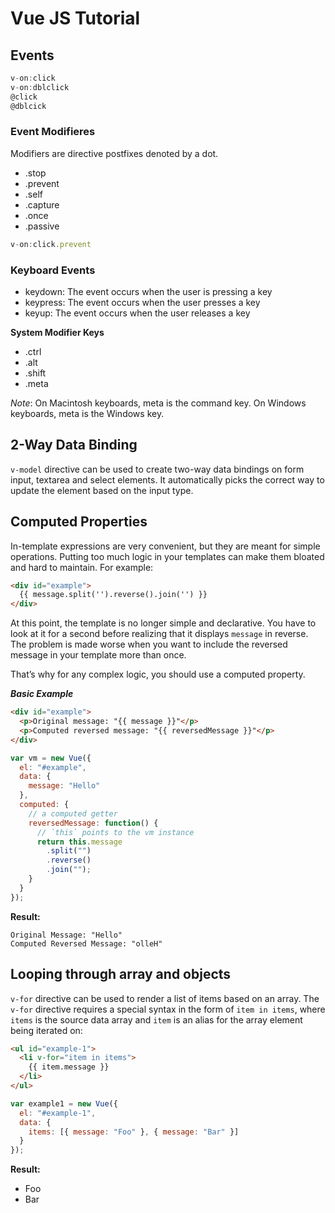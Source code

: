 # Vue JS Tutorial

## Events

```javascript
v-on:click
v-on:dblclick
@click
@dblcick
```

### Event Modifieres

Modifiers are directive postfixes denoted by a dot.

- .stop
- .prevent
- .self
- .capture
- .once
- .passive

```Javascript
v-on:click.prevent
```

### Keyboard Events

- keydown: The event occurs when the user is pressing a key
- keypress: The event occurs when the user presses a key
- keyup: The event occurs when the user releases a key

**System Modifier Keys**

- .ctrl
- .alt
- .shift
- .meta

_Note_: On Macintosh keyboards, meta is the command key. On Windows keyboards, meta is the Windows key.

## 2-Way Data Binding

`v-model` directive can be used to create two-way data bindings on form input, textarea and select elements. It automatically picks the correct way to update the element based on the input type.

## Computed Properties

In-template expressions are very convenient, but they are meant for simple operations. Putting too much logic in your templates can make them bloated and hard to maintain. For example:

```html
<div id="example">
  {{ message.split('').reverse().join('') }}
</div>
```

At this point, the template is no longer simple and declarative. You have to look at it for a second before realizing that it displays `message` in reverse. The problem is made worse when you want to include the reversed message in your template more than once.

That’s why for any complex logic, you should use a computed property.

**_Basic Example_**

```html
<div id="example">
  <p>Original message: "{{ message }}"</p>
  <p>Computed reversed message: "{{ reversedMessage }}"</p>
</div>
```

```javascript
var vm = new Vue({
  el: "#example",
  data: {
    message: "Hello"
  },
  computed: {
    // a computed getter
    reversedMessage: function() {
      // `this` points to the vm instance
      return this.message
        .split("")
        .reverse()
        .join("");
    }
  }
});
```

**Result:**

```
Original Message: "Hello"
Computed Reversed Message: "olleH"
```

## Looping through array and objects

`v-for` directive can be used to render a list of items based on an array. The `v-for` directive requires a special syntax in the form of `item in items`, where `items` is the source data array and `item` is an alias for the array element being iterated on:

```html
<ul id="example-1">
  <li v-for="item in items">
    {{ item.message }}
  </li>
</ul>
```

```javascript
var example1 = new Vue({
  el: "#example-1",
  data: {
    items: [{ message: "Foo" }, { message: "Bar" }]
  }
});
```

**Result:**

- Foo
- Bar
